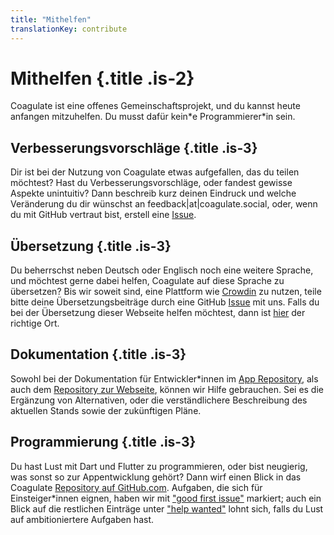 ```yaml
---
title: "Mithelfen"
translationKey: contribute
---
```


# Mithelfen {.title .is-2}

Coagulate ist eine offenes Gemeinschaftsprojekt, und du kannst heute anfangen mitzuhelfen.
Du musst dafür kein\*e Programmierer\*in sein.


## Verbesserungsvorschläge {.title .is-3}

Dir ist bei der Nutzung von Coagulate etwas aufgefallen, das du teilen möchtest?
Hast du Verbesserungsvorschläge, oder fandest gewisse Aspekte unintuitiv?
Dann beschreib kurz deinen Eindruck und welche Veränderung du dir wünschst an feedback|at|coagulate.social, oder, wenn du mit GitHub vertraut bist, erstell eine [Issue](https://github.com/LGro/coagulate/issues/new).


## Übersetzung {.title .is-3}

Du beherrschst neben Deutsch oder Englisch noch eine weitere Sprache, und möchtest gerne dabei helfen, Coagulate auf diese Sprache zu übersetzen?
Bis wir soweit sind, eine Plattform wie [Crowdin](https://crowdin.com/) zu nutzen, teile bitte deine Übersetzungsbeiträge durch eine GitHub [Issue](https://github.com/LGro/coagulate/issues/new) mit uns.
Falls du bei der Übersetzung dieser Webseite helfen möchtest, dann ist [hier](https://github.com/LGro/coagulate.social/issues/new) der richtige Ort.


## Dokumentation {.title .is-3}

Sowohl bei der Dokumentation für Entwickler\*innen im [App Repository](https://github.com/LGro/coagulate), als auch dem [Repository zur Webseite](https://github.com/LGro/coagulate.social/issues/new), können wir Hilfe gebrauchen.
Sei es die Ergänzung von Alternativen, oder die verständlichere Beschreibung des aktuellen Stands sowie der zukünftigen Pläne.


## Programmierung {.title .is-3}

Du hast Lust mit Dart und Flutter zu programmieren, oder bist neugierig, was sonst so zur Appentwicklung gehört?
Dann wirf einen Blick in das Coagulate [Repository auf GitHub.com](https://github.com/LGro/coagulate).
Aufgaben, die sich für Einsteiger\*innen eignen, haben wir mit ["good first issue"](https://github.com/LGro/coagulate/issues?q=is%3Aissue+is%3Aopen+label%3A%22good+first+issue%22) markiert; auch ein Blick auf die restlichen Einträge unter ["help wanted"](https://github.com/LGro/coagulate/issues?q=is%3Aissue+is%3Aopen+label%3A%22help+wanted%22) lohnt sich, falls du Lust auf ambitioniertere Aufgaben hast.
